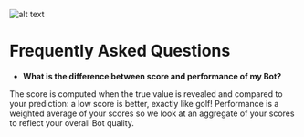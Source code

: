 ![alt text](https://raw.githubusercontent.com/RoarData/stanford-faq/master/media/roar-logo.png "ROAR")

# Frequently Asked Questions

- **What is the difference between score and performance of my Bot?**

The score is computed when the true value is revealed and compared to your prediction: a low score is better, exactly like golf! Performance is a weighted average of your scores so we look at an aggregate of your scores to reflect your overall Bot quality.

